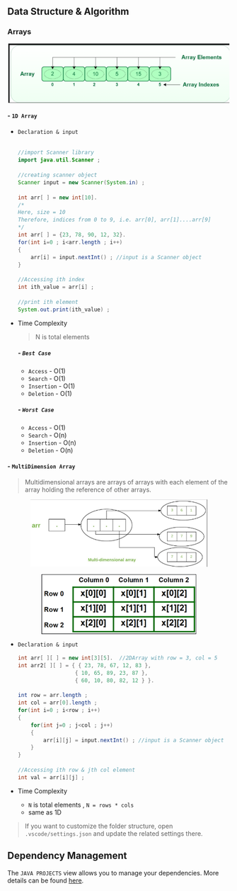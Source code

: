 ## Data Structure & Algorithm

### Arrays

<img src="./_res/image.png" width="500" style="display: block; margin-left: auto; margin-right: auto;">

#### - `1D Array` 
- `Declaration & input`
    ```java
    
    //import Scanner library
    import java.util.Scanner ;

    //creating scanner object
    Scanner input = new Scanner(System.in) ;

    int arr[ ] = new int[10].  
    /*
    Here, size = 10
    Therefore, indices from 0 to 9, i.e. arr[0], arr[1]....arr[9]
    */
    int arr[ ] = {23, 78, 90, 12, 32}. 
    for(int i=0 ; i<arr.length ; i++)
    {
        arr[i] = input.nextInt() ; //input is a Scanner object
    }

    //Accessing ith index
    int ith_value = arr[i] ;

    //print ith element
    System.out.print(ith_value) ;
    ```

- Time Complexity
    > N is total elements
    ##### - `Best Case`
    - `Access` - O(1) 
    - `Search` - O(1)
    - `Insertion` - O(1)
    - `Deletion` - O(1)

    ##### - `Worst Case`
    - `Access` - O(1) 
    - `Search` - O(n)
    - `Insertion` - O(n)
    - `Deletion` - O(n)<br/>


#### - `MultiDimension Array`
> Multidimensional arrays are arrays of arrays with each element of the array holding the reference of other arrays.

<img src="./_res/image2.png" width="400" style="display: block; margin-left: auto; margin-right: auto;">
<br/>
<img src="./_res/image3.png" width="350" style="display: block; margin-left: auto; margin-right: auto;">

- `Declaration & input`
    ```java
    int arr[ ][ ] = new int[3][5].  //2DArray with row = 3, col = 5   
    int arr2[ ][ ] = { { 23, 78, 67, 12, 83 },
                      { 10, 65, 89, 23, 87 },
                      { 60, 10, 80, 82, 12 } }. 

    int row = arr.length ;
    int col = arr[0].length ;
    for(int i=0 ; i<row ; i++)
    {
        for(int j=0 ; j<col ; j++)
        {
            arr[i][j] = input.nextInt() ; //input is a Scanner object
        }
    }

    //Accessing ith row & jth col element
    int val = arr[i][j] ;
    ```

- Time Complexity
    - `N` is total elements , `N = rows * cols` 
    - same as 1D
    

> If you want to customize the folder structure, open `.vscode/settings.json` and update the related settings there.

## Dependency Management

The `JAVA PROJECTS` view allows you to manage your dependencies. More details can be found [here](https://github.com/microsoft/vscode-java-dependency#manage-dependencies).


